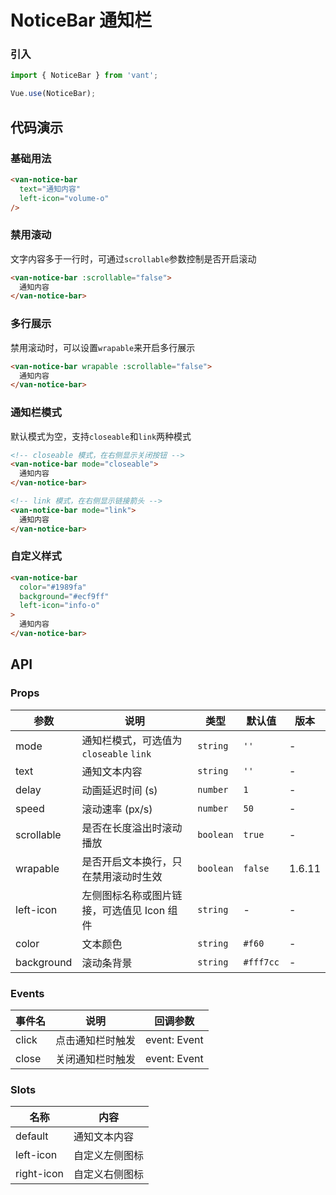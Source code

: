 # NoticeBar 通知栏

### 引入

``` javascript
import { NoticeBar } from 'vant';

Vue.use(NoticeBar);
```

## 代码演示

### 基础用法

```html
<van-notice-bar
  text="通知内容"
  left-icon="volume-o"
/>
```

### 禁用滚动

文字内容多于一行时，可通过`scrollable`参数控制是否开启滚动

```html
<van-notice-bar :scrollable="false">
  通知内容
</van-notice-bar>
```

### 多行展示

禁用滚动时，可以设置`wrapable`来开启多行展示

```html
<van-notice-bar wrapable :scrollable="false">
  通知内容
</van-notice-bar>
```

### 通知栏模式

默认模式为空，支持`closeable`和`link`两种模式

```html
<!-- closeable 模式，在右侧显示关闭按钮 -->
<van-notice-bar mode="closeable">
  通知内容
</van-notice-bar>

<!-- link 模式，在右侧显示链接箭头 -->
<van-notice-bar mode="link">
  通知内容
</van-notice-bar>
```

### 自定义样式

```html
<van-notice-bar
  color="#1989fa"
  background="#ecf9ff"
  left-icon="info-o"
>
  通知内容
</van-notice-bar>
```

## API

### Props

| 参数 | 说明 | 类型 | 默认值 | 版本 |
|------|------|------|------|------|
| mode | 通知栏模式，可选值为 `closeable` `link` | `string` | `''` | - |
| text | 通知文本内容 | `string` | `''` | - |
| delay | 动画延迟时间 (s) | `number` | `1` | - |
| speed | 滚动速率 (px/s) | `number` | `50` | - |
| scrollable | 是否在长度溢出时滚动播放 | `boolean` | `true` | - |
| wrapable | 是否开启文本换行，只在禁用滚动时生效 | `boolean` | `false` | 1.6.11 |
| left-icon | 左侧图标名称或图片链接，可选值见 Icon 组件 | `string` | - | - |
| color | 文本颜色 | `string` | `#f60` | - |
| background | 滚动条背景 | `string` | `#fff7cc` | - |

### Events

| 事件名 | 说明 | 回调参数 |
|------|------|------|
| click | 点击通知栏时触发 | event: Event |
| close | 关闭通知栏时触发 | event: Event |

### Slots

| 名称 | 内容 |
|------|------|
| default | 通知文本内容 |
| left-icon | 自定义左侧图标 |
| right-icon | 自定义右侧图标 |
